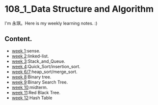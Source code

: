 # 108_1_Data Structure and Algorithm
I'm 永琪。Here is my weekly learning notes. :)
  
## Content. 
- [week 1](https://github.com/hello02923/lai/tree/master/content/week1#week-1):sense. 
- [week 2](https://github.com/hello02923/lai/tree/master/content/week2#week-2):linked-list. 
- [week 3](https://github.com/hello02923/lai/tree/master/content/week4#week-3):Stack_and_Queue. 
- [week 4](https://github.com/hello02923/lai/tree/master/content/week4#week-4):Quick_Sort/insertion_sort. 
- [week 6/7](https://github.com/hello02923/lai/tree/master/content/week6#week6):heap_sort/merge_sort. 
- [week 8](https://github.com/hello02923/lai/tree/master/content/week4#week-7):Binary tree. 
- [week 9](https://github.com/hello02923/lai/tree/master/content/week9):Binary Search Tree. 
- [week 10]():midterm. 
- [week 11]():Red Black Tree. 
- [week 12]():Hash Table
